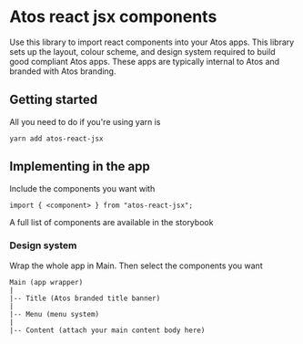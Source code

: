 # Atos react jsx components

Use this library to import react components into your Atos apps. This library sets up
the layout, colour scheme, and design system required to build good compliant Atos
apps. These apps are typically internal to Atos and branded with Atos branding.

## Getting started

All you need to do if you're using yarn is

```
yarn add atos-react-jsx
```

## Implementing in the app

Include the components you want with

```
import { <component> } from "atos-react-jsx";
```

A full list of components are available in the storybook

### Design system

Wrap the whole app in Main. Then select the components you want

```
Main (app wrapper)
|
|-- Title (Atos branded title banner)
|
|-- Menu (menu system)
|
|-- Content (attach your main content body here)
```
